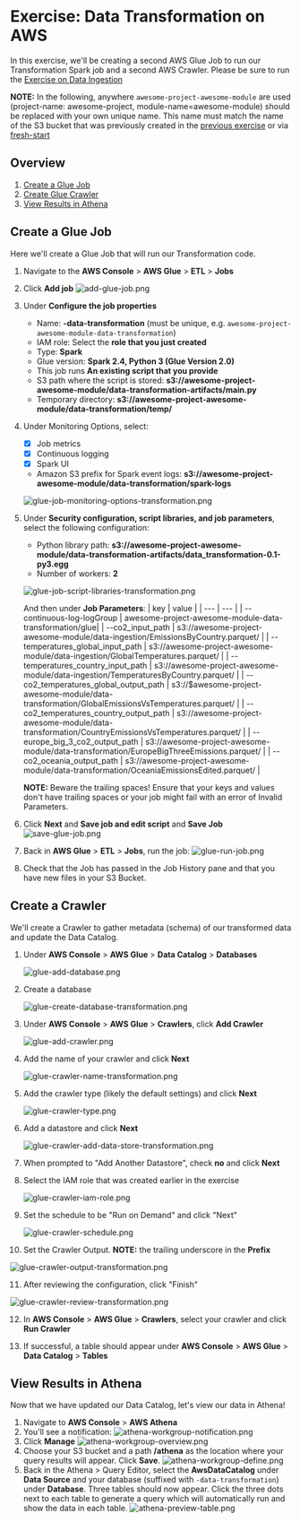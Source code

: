 # Exercise: Data Transformation on AWS
In this exercise, we'll be creating a second AWS Glue Job to run our Transformation Spark job and a second AWS Crawler. Please be sure to run the [Exercise on Data Ingestion](./data-ingestion.md)

**NOTE:** In the following, anywhere `awesome-project-awesome-module` are used (project-name: awesome-project, module-name=awesome-module) should be replaced with your own unique name. This name must match the name of the S3 bucket that was previously created in the [previous exercise](https://github.com/data-derp/exercise-co2-vs-temperature-production-code) or via [fresh-start](./README.md#fresh-start)

## Overview
1. [Create a Glue Job](#create-a-glue-job)
2. [Create Glue Crawler](#create-a-crawler)
3. [View Results in Athena](#view-results-in-athena)

## Create a Glue Job
Here we'll create a Glue Job that will run our Transformation code.
1. Navigate to the **AWS Console** > **AWS Glue** > **ETL** > **Jobs**
2. Click **Add job**
   ![add-glue-job.png](./assets/add-glue-job.png)

3. Under **Configure the job properties**
   * Name: <some-name>**-data-transformation** (must be unique, e.g. `awesome-project-awesome-module-data-transformation`)
   * IAM role: Select the **role that you just created**
   * Type: **Spark**
   * Glue version: **Spark 2.4, Python 3 (Glue Version 2.0)**
   * This job runs **An existing script that you provide**
   * S3 path where the script is stored: **s3://awesome-project-awesome-module/data-transformation-artifacts/main.py**
   * Temporary directory: **s3://awesome-project-awesome-module/data-transformation/temp/**
4. Under Monitoring Options, select:
   * [x] Job metrics
   * [x] Continuous logging
   * [x] Spark UI
   * Amazon S3 prefix for Spark event logs: **s3://awesome-project-awesome-module/data-transformation/spark-logs**

   ![glue-job-monitoring-options-transformation.png](./assets/glue-job-monitoring-options-transformation.png)
5. Under **Security configuration, script libraries, and job parameters**, select the following configuration:
   * Python library path: **s3://awesome-project-awesome-module/data-transformation-artifacts/data_transformation-0.1-py3.egg**
   * Number of workers: **2**

   ![glue-job-script-libraries-transformation.png](./assets/glue-job-script-libraries-transformation.png)

   And then under **Job Parameters**:
   | key | value | 
   | --- | --- |
   | --continuous-log-logGroup | awesome-project-awesome-module-data-transformation/glue|
   | --co2_input_path | s3://awesome-project-awesome-module/data-ingestion/EmissionsByCountry.parquet/ |
   | --temperatures_global_input_path | s3://awesome-project-awesome-module/data-ingestion/GlobalTemperatures.parquet/ |
   | --temperatures_country_input_path | s3://awesome-project-awesome-module/data-ingestion/TemperaturesByCountry.parquet/ |
   | --co2_temperatures_global_output_path | s3://$awesome-project-awesome-module/data-transformation/GlobalEmissionsVsTemperatures.parquet/ |
   | --co2_temperatures_country_output_path | s3://awesome-project-awesome-module/data-transformation/CountryEmissionsVsTemperatures.parquet/ |
   | --europe_big_3_co2_output_path | s3://awesome-project-awesome-module/data-transformation/EuropeBigThreeEmissions.parquet/ |
   | --co2_oceania_output_path | s3://awesome-project-awesome-module/data-transformation/OceaniaEmissionsEdited.parquet/ |
   
   **NOTE:** Beware the trailing spaces! Ensure that your keys and values don't have trailing spaces or your job might fail with an error of Invalid Parameters.

6. Click **Next** and **Save job and edit script** and **Save Job**
   ![save-glue-job.png](./assets/save-glue-job.png)
7. Back in **AWS Glue** > **ETL** > **Jobs**, run the job:
   ![glue-run-job.png](./assets/glue-run-job.png)
8. Check that the Job has passed in the Job History pane and that you have new files in your S3 Bucket.

## Create a Crawler
We'll create a Crawler to gather metadata (schema) of our transformed data and update the Data Catalog.
1. Under **AWS Console** > **AWS Glue** > **Data Catalog** > **Databases**

   ![glue-add-database.png](./assets/glue-add-database.png)

2. Create a database
   
   ![glue-create-database-transformation.png](./assets/glue-create-database-transformation.png)

3. Under **AWS Console** > **AWS Glue** > **Crawlers**, click **Add Crawler**
   
   ![glue-add-crawler.png](./assets/glue-add-crawler.png)

4. Add the name of your crawler and click **Next**
   
   ![glue-crawler-name-transformation.png](./assets/glue-crawler-name-transformation.png)

5. Add the crawler type (likely the default settings) and click **Next**
   
   ![glue-crawler-type.png](./assets/glue-crawler-type.png)

6. Add a datastore and click **Next**
   
   ![glue-crawler-add-data-store-transformation.png](./assets/glue-crawler-add-data-store-transformation.png)

7. When prompted to "Add Another Datastore", check **no** and click **Next**

8. Select the IAM role that was created earlier in the exercise
   
   ![glue-crawler-iam-role.png](./assets/glue-crawler-iam-role.png)
9. Set the schedule to be "Run on Demand" and click "Next"

   ![glue-crawler-schedule.png](./assets/glue-crawler-schedule.png)

10. Set the Crawler Output. **NOTE:** the trailing underscore in the **Prefix**

   ![glue-crawler-output-transformation.png](./assets/glue-crawler-output-transformation.png)

11. After reviewing the configuration, click "Finish"
    
   ![glue-crawler-review-transformation.png](./assets/glue-crawler-review-transformation.png)

12. In **AWS Console** > **AWS Glue** > **Crawlers**, select your crawler and click **Run Crawler**

13. If successful, a table should appear under **AWS Console** > **AWS Glue** > **Data Catalog** > **Tables**

## View Results in Athena
Now that we have updated our Data Catalog, let's view our data in Athena!
1. Navigate to **AWS Console** > **AWS Athena**
2. You'll see a notification:
   ![athena-workgroup-notification.png](./assets/athena-workgroup-notification.png)
3. Click **Manage**
   ![athena-workgroup-overview.png](./assets/athena-workgroup-overview.png)
4. Choose your S3 bucket and a path **/athena** as the location where your query results will appear. Click **Save**.
   ![athena-workgroup-define.png](./assets/athena-workgroup-define.png)
5. Back in the Athena > Query Editor, select the **AwsDataCatalog** under **Data Source** and your database (suffixed with `-data-transformation`) under **Database**. Three tables should now appear. Click the three dots next to each table to generate a query which will automatically run and show the data in each table.
   ![athena-preview-table.png](./assets/athena-preview-table.png)
